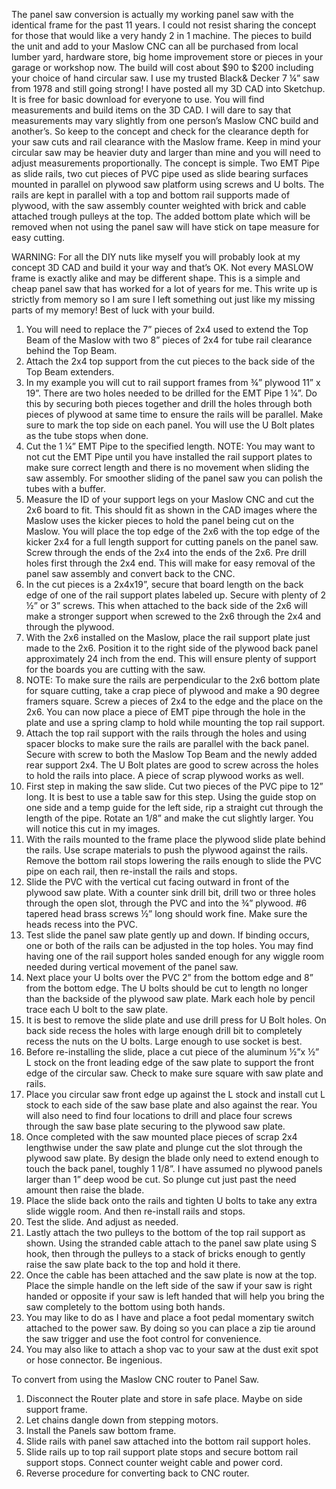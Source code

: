 The panel saw conversion is actually my working panel saw with the identical frame for the past 11 years. I could not resist sharing the concept for those that would like a very handy 2 in 1 machine. The pieces to build the unit and add to your Maslow CNC can all be purchased from local lumber yard, hardware store, big home improvement store or pieces in your garage or workshop now. The build will cost about $90 to $200 including your choice of hand circular saw. I use my trusted Black& Decker 7 ¼” saw from 1978 and still going strong!
I have posted all my 3D CAD into Sketchup. It is free for basic download for everyone to use. You will find measurements and build items on the 3D CAD. I will dare to say that measurements may vary slightly from one person’s Maslow CNC build and another’s. So keep to the concept and check for the clearance depth for your saw cuts and rail clearance with the Maslow frame. Keep in mind your circular saw may be heavier duty and larger than mine and you will need to adjust measurements proportionally. 
The concept is simple. Two EMT Pipe as slide rails, two cut pieces of PVC pipe used as slide bearing surfaces mounted in parallel on plywood saw platform using screws and U bolts. The rails are kept in parallel with a top and bottom rail supports made of plywood, with the saw assembly counter weighted with brick and cable attached trough pulleys at the top. The added bottom plate which will be removed when not using the panel saw will have stick on tape measure for easy cutting. 

WARNING: For all the DIY nuts like myself you will probably look at my concept 3D CAD and build it your way and that’s OK. Not every MASLOW frame is exactly alike and may be different shape. This is a simple and cheap panel saw that has worked for a lot of years for me. This write up is strictly from memory so I am sure I left something out just like my missing parts of my memory!  Best of luck with your build. 

1.	You will need to replace the 7” pieces of 2x4 used to extend the Top Beam of the Maslow with two 8” pieces of 2x4 for tube rail clearance behind the Top Beam.
2.	Attach the 2x4 top support from the cut pieces to the back side of the Top Beam extenders.
3.	In my example you will cut to rail support frames from ¾” plywood 11” x 19”. There are two holes needed to be drilled for the EMT Pipe 1 ¼”.  Do this by securing both pieces together and drill the holes through both pieces of plywood at same time to ensure the rails will be parallel. Make sure to mark the top side on each panel. You will use the U Bolt plates as the tube stops when done.
4.	Cut the 1 ¼” EMT Pipe to the specified length. NOTE: You may want to not cut the EMT Pipe until you have installed the rail support plates to make sure correct length and there is no movement when sliding the saw assembly. For smoother sliding of the panel saw you can polish the tubes with a buffer.
5.	Measure the ID of your support legs on your Maslow CNC and cut the 2x6 board to fit. This should fit as shown in the CAD images where the Maslow uses the kicker pieces to hold the panel being cut on the Maslow. You will place the top edge of the 2x6 with the top edge of the kicker 2x4 for a full length support for cutting panels on the panel saw. Screw through the ends of the 2x4 into the ends of the 2x6. Pre drill holes first through the 2x4 end. This will make for easy removal of the panel saw assembly and convert back to the CNC. 
6.	In the cut pieces is a 2x4x19”, secure that board length on the back edge of one of the rail support plates labeled up. Secure with plenty of 2 ½” or 3” screws. This when attached to the back side of the 2x6 will make a stronger support when screwed to the 2x6 through the 2x4 and through the plywood. 
7.	With the 2x6 installed on the Maslow, place the rail support plate just made to the 2x6. Position it to the right side of the plywood back panel approximately 24 inch from the end.  This will ensure plenty of support for the boards you are cutting with the saw.
8.	NOTE: To make sure the rails are perpendicular to the 2x6 bottom plate for square cutting, take a crap piece of plywood and make a 90 degree framers square. Screw a pieces of 2x4 to the edge and the place on the 2x6. You can now place a piece of EMT pipe through the hole in the plate and use a spring clamp to hold while mounting the top rail support.
9.	Attach the top rail support with the rails through the holes and using spacer blocks to make sure the rails are parallel with the back panel. Secure with screw to both the Maslow Top Beam and the newly added rear support 2x4. The U Bolt plates are good to screw across the holes to hold the rails into place. A piece of scrap plywood works as well.
10.	First step in making the saw slide. Cut two pieces of the PVC pipe to 12” long. It is best to use a table saw for this step. Using the guide stop on one side and a temp guide for the left side, rip a straight cut through the length of the pipe. Rotate an 1/8” and make the cut slightly larger. You will notice this cut in my images.
11.	With the rails mounted to the frame place the plywood slide plate behind the rails. Use scrape materials to push the plywood against the rails. Remove the bottom rail stops lowering the rails enough to slide the PVC pipe on each rail, then re-install the rails and stops. 
12.	Slide the PVC with the vertical cut facing outward in front of the plywood saw plate. With a counter sink drill bit, drill two or three holes through the open slot, through the PVC and into the ¾” plywood. #6 tapered head brass screws ½” long should work fine. Make sure the heads recess into the PVC. 
13.	Test slide the panel saw plate gently up and down. If binding occurs, one or both of the rails can be adjusted in the top holes. You may find having one of the rail support holes sanded enough for any wiggle room needed during vertical movement of the panel saw.
14.	Next place your U bolts over the PVC 2” from the bottom edge and 8” from the bottom edge. The U bolts should be cut to length no longer than the backside of the plywood saw plate. Mark each hole by pencil trace each U bolt to the saw plate. 
15.	It is best to remove the slide plate and use drill press for U Bolt holes. On back side recess the holes with large enough drill bit to completely recess the nuts on the U bolts. Large enough to use socket is best.
16.	Before re-installing the slide, place a cut piece of the aluminum ½”x ½” L stock on the front leading edge of the saw plate to support the front edge of the circular saw. Check to make sure square with saw plate and rails. 
17.	Place you circular saw front edge up against the L stock and install cut L stock to each side of the saw base plate and also against the rear. You will also need to find four locations to drill and place four screws through the saw base plate securing to the plywood saw plate.
18.	Once completed with the saw mounted place pieces of scrap 2x4 lengthwise under the saw plate and plunge cut the slot through the plywood saw plate. By design the blade only need to extend enough to touch the back panel, toughly 1 1/8”.  I have assumed no plywood panels larger than 1” deep wood be cut. So plunge cut just past the need amount then raise the blade.
19.	Place the slide back onto the rails and tighten U bolts to take any extra slide wiggle room. And then re-install rails and stops. 
20.	Test the slide. And adjust as needed. 
21.	Lastly attach the two pulleys to the bottom of the top rail support as shown. Using the stranded cable attach to the panel saw plate using S hook, then through the pulleys to a stack of bricks enough to gently raise the saw plate back to the top and hold it there. 
22.	Once the cable has been attached and the saw plate is now at the top. Place the simple handle on the left side of the saw if your saw is right handed or opposite if your saw is left handed that will help you bring the saw completely to the bottom using both hands. 
23.	You may like to do as I have and place a foot pedal momentary switch attached to the power saw. By doing so you can place a zip tie around the saw trigger and use the foot control for convenience.
24.	You may also like to attach a shop vac to your saw at the dust exit spot or hose connector. Be ingenious. 


To convert from using the Maslow CNC router to Panel Saw.

1.	Disconnect the Router plate and store in safe place. Maybe on side support frame.
2.	Let chains dangle down from stepping motors.
3.	Install the Panels saw bottom frame. 
4.	Slide rails with panel saw attached into the bottom rail support holes.
5.	Slide rails up to top rail support plate stops and secure bottom rail support stops. Connect counter weight cable and power cord. 
6.	Reverse procedure for converting back to CNC router.
